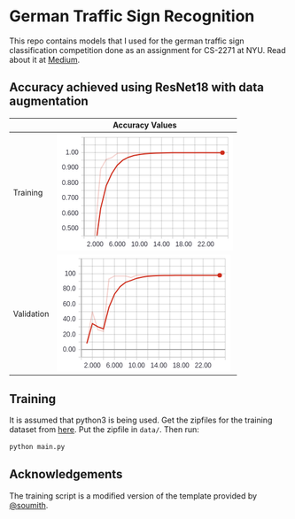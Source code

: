 # German Traffic Sign Recognition

This repo contains models that I used for the german traffic sign classification competition done as an assignment for CS-2271 at NYU. Read about it at [Medium](https://medium.com/@aaronwong_65108/traffic-sign-classification-6e7113d9c4d5).

## Accuracy achieved using ResNet18 with data augmentation

|            | Accuracy Values                             |
|------------|---------------------------------------------|
| Training   | ![training accuracy](/assets/train_acc.png) |
| Validation | ![validation accuracy](/assets/val_acc.png) |

## Training

It is assumed that python3 is being used. Get the zipfiles for the training dataset from [here](https://www.kaggle.com/c/nyu-cv-fall-2018/data).
Put the zipfile in `data/`. Then run:

```bash
python main.py
```

## Acknowledgements

The training script is a modified version of the template provided by [@soumith](https://github.com/soumith).
